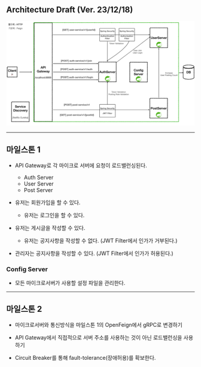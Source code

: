 ## Architecture Draft (Ver. 23/12/18)

![](architecture.png)

---

## 마일스톤 1

- API Gateway로 각 마이크로 서버에 요청이 로드밸런싱된다.
  - Auth Server 
  - User Server
  - Post Server

- 유저는 회원가입을 할 수 있다.
  - 유저는 로그인을 할 수 있다.

- 유저는 게시글을 작성할 수 있다.
  - 유저는 공지사항을 작성할 수 없다. (JWT Filter에서 인가가 거부된다.)

- 관리자는 공지사항을 작성할 수 있다. (JWT Filter에서 인가가 허용된다.)

### Config Server

- 모든 마이크로서버가 사용할 설정 파일을 관리한다.


---

## 마일스톤 2

- 마이크로서버와 통신방식을 마일스톤 1의 OpenFeign에서 gRPC로 변경하기

- API Gateway에서 직접적으로 서버 주소를 사용하는 것이 아닌 로드밸런싱을 사용하기 

- Circuit Breaker를 통해 fault-tolerance(장애허용)를 확보한다.